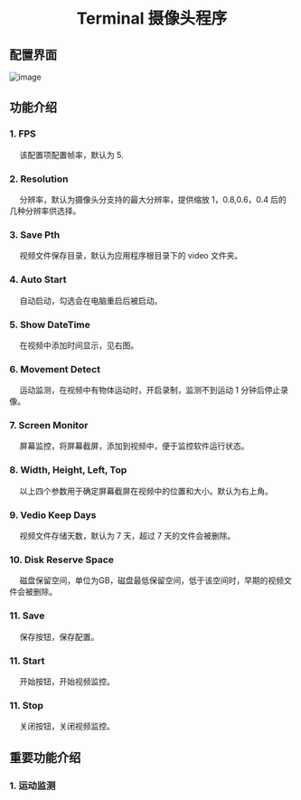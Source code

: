 # <center> Terminal 摄像头程序
## 配置界面
![image](https://wanyonggangdage.github.io/Images/25.PNG) 
## 功能介绍
### 1. FPS
&emsp; 该配置项配置帧率，默认为 5.
### 2. Resolution
&emsp; 分辨率，默认为摄像头分支持的最大分辨率，提供缩放 1，0.8,0.6，0.4 后的几种分辨率供选择。
### 3. Save Pth
&emsp; 视频文件保存目录，默认为应用程序根目录下的 video 文件夹。
### 4. Auto Start
&emsp; 自动启动，勾选会在电脑重启后被启动。
### 5. Show DateTime
&emsp; 在视频中添加时间显示，见右图。
### 6. Movement Detect
&emsp; 运动监测，在视频中有物体运动时，开启录制，监测不到运动 1 分钟后停止录像。
### 7. Screen Monitor
&emsp; 屏幕监控，将屏幕截屏，添加到视频中，便于监控软件运行状态。
### 8. Width, Height, Left, Top
&emsp; 以上四个参数用于确定屏幕截屏在视频中的位置和大小。默认为右上角。
### 9. Vedio Keep Days
&emsp; 视频文件存储天数，默认为 7 天，超过 7 天的文件会被删除。
### 10. Disk Reserve Space
&emsp; 磁盘保留空间，单位为GB，磁盘最低保留空间，低于该空间时，早期的视频文件会被删除。
### 11. Save
&emsp; 保存按钮，保存配置。
### 11. Start
&emsp; 开始按钮，开始视频监控。
### 11. Stop
&emsp; 关闭按钮，关闭视频监控。

## 重要功能介绍
### 1. 运动监测
